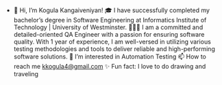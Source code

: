 - 👋 Hi, I’m Kogula Kangaiveniyan!
🎓 I have successfully completed my bachelor’s degree in Software Engineering at Informatics Institute of Technology | University of Westminster.
👨🏼‍💻 I am a committed and detailed-oriented QA Engineer with a passion for ensuring software quality. With 1 year of experience, I am well-versed in utilizing various testing methodologies and tools to deliver reliable and high-performing software solutions.
👀 I’m interested in Automation Testing
📫 How to reach me kkogula4@gmail.com
✨ Fun fact: I love to do drawing and traveling

<!---
Kogula4/Kogula4 is a ✨ special ✨ repository because its `README.md` (this file) appears on your GitHub profile.
You can click the Preview link to take a look at your changes.
--->
